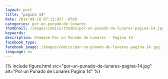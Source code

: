 ```yaml
---
layout: post
title: "pagina 14"
date: 2014-09-10 07:12:037 -0700
categories: por-un-punado-de-lunares
thumbnail: /images/comics/thumbs/por-un-punado-de-lunares-pagina-14.jpg
keywords: 
description: Shamsee Por un Punado de Lunares - Pagina 14
facebook_type: 
facebook_image: /images/comics/por-un-punado-de-lunares-pagina-14.jpg
language: es
---
```

{% include figure.html src="por-un-punado-de-lunares-pagina-14.jpg" alt="Por un Punado de Lunares Pagina 14" %}
